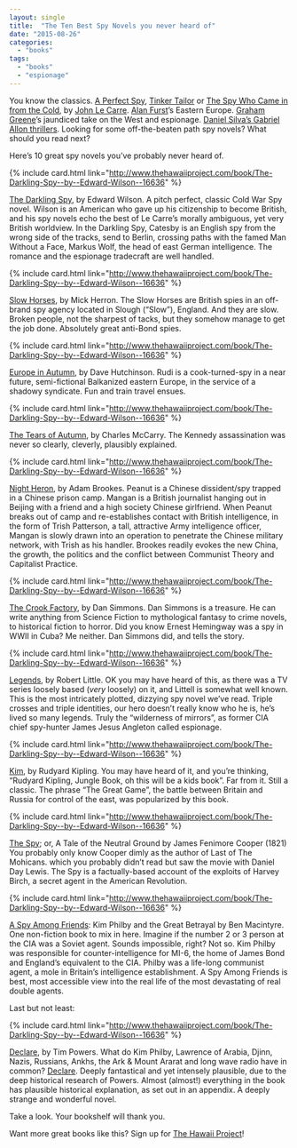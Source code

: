 ```yaml
---
layout: single
title:  "The Ten Best Spy Novels you never heard of"
date: "2015-08-26"
categories: 
  - "books"
tags: 
  - "books"
  - "espionage"
---
```


You know the classics. [A Perfect Spy](http://www.thehawaiiproject.com/book/A-Perfect-Spy--by--John-le-Carre--30245), [Tinker Tailor](http://www.thehawaiiproject.com/book/Tinker-Tailor-Soldier-Spy--by--John-le-Carre--30260) or [The Spy Who Came in from the Cold](http://www.thehawaiiproject.com/book/Spy-Who-Came-in-from-the-Cold-%28Penguin-Modern-Classics%29--by--John-le-Carr%C3%A9--30252), by [John Le Carre](http://www.thehawaiiproject.com/books--written-by--John-le-Carr%C3%A9). [Alan Furst](http://www.thehawaiiproject.com/books--written-by--Alan-Furst)’s Eastern Europe. [Graham Greene](http://www.thehawaiiproject.com/book/Our-Man-in-Havana-%28Penguin-Classics%29--by--Graham-Greene--21399)’s jaundiced take on the West and espionage. [Daniel Silva’s Gabriel Allon thrillers](http://www.thehawaiiproject.com/books--written-by--Daniel-Silva). Looking for some off-the-beaten path spy novels? What should you read next?

Here’s 10 great spy novels you’ve probably never heard of.

{% include card.html link="http://www.thehawaiiproject.com/book/The-Darkling-Spy--by--Edward-Wilson--16636" %}

[The Darkling Spy](http://www.thehawaiiproject.com/book/The-Darkling-Spy--by--Edward-Wilson--16636), by Edward Wilson. A pitch perfect, classic Cold War Spy novel. Wilson is an American who gave up his citizenship to become British, and his spy novels echo the best of Le Carre’s morally ambiguous, yet very British worldview. In the Darkling Spy, Catesby is an English spy from the wrong side of the tracks, send to Berlin, crossing paths with the famed Man Without a Face, Markus Wolf, the head of east German intelligence. The romance and the espionage tradecraft are well handled.

{% include card.html link="http://www.thehawaiiproject.com/book/The-Darkling-Spy--by--Edward-Wilson--16636" %}

[Slow Horses](http://www.thehawaiiproject.com/book/Slow-Horses--by--Mick-Herron--43418), by Mick Herron. The Slow Horses are British spies in an off-brand spy agency located in Slough (“Slow”), England. And they are slow. Broken people, not the sharpest of tacks, but they somehow manage to get the job done. Absolutely great anti-Bond spies.

{% include card.html link="http://www.thehawaiiproject.com/book/The-Darkling-Spy--by--Edward-Wilson--16636" %}

[Europe in Autumn](http://www.thehawaiiproject.com/book/Europe-In-Autumn--by--Dave-Hutchinson--12745), by Dave Hutchinson. Rudi is a cook-turned-spy in a near future, semi-fictional Balkanized eastern Europe, in the service of a shadowy syndicate. Fun and train travel ensues.

{% include card.html link="http://www.thehawaiiproject.com/book/The-Darkling-Spy--by--Edward-Wilson--16636" %}

[The Tears of Autumn](http://www.thehawaiiproject.com/book/Tears-of-Autumn-A-Paul-Christopher-Novel--by--Charles-McCarry--9206), by Charles McCarry. The Kennedy assassination was never so clearly, cleverly, plausibly explained.

{% include card.html link="http://www.thehawaiiproject.com/book/The-Darkling-Spy--by--Edward-Wilson--16636" %}

[Night Heron](http://www.thehawaiiproject.com/book/Night-Heron--by--Adam-Brookes--478), by Adam Brookes. Peanut is a Chinese dissident/spy trapped in a Chinese prison camp. Mangan is a British journalist hanging out in Beijing with a friend and a high society Chinese girlfriend. When Peanut breaks out of camp and re-establishes contact with British intelligence, in the form of Trish Patterson, a tall, attractive Army intelligence officer, Mangan is slowly drawn into an operation to penetrate the Chinese military network, with Trish as his handler. Brookes readily evokes the new China, the growth, the politics and the conflict between Communist Theory and Capitalist Practice.

{% include card.html link="http://www.thehawaiiproject.com/book/The-Darkling-Spy--by--Edward-Wilson--16636" %}

[The Crook Factory](http://www.thehawaiiproject.com/book/The-Crook-Factory--by--Dan-Simmons--167237), by Dan Simmons. Dan Simmons is a treasure. He can write anything from Science Fiction to mythological fantasy to crime novels, to historical fiction to horror. Did you know Ernest Hemingway was a spy in WWII in Cuba? Me neither. Dan Simmons did, and tells the story.

{% include card.html link="http://www.thehawaiiproject.com/book/The-Darkling-Spy--by--Edward-Wilson--16636" %}

[Legends](http://www.thehawaiiproject.com/book/Legends-A-Novel--by--Robert-Littell--77137), by Robert Little. OK you may have heard of this, as there was a TV series loosely based (_very_ loosely) on it, and Littell is somewhat well known. This is the most intricately plotted, dizzying spy novel we’ve read. Triple crosses and triple identities, our hero doesn’t really know who he is, he’s lived so many legends. Truly the “wilderness of mirrors”, as former CIA chief spy-hunter James Jesus Angleton called espionage.

{% include card.html link="http://www.thehawaiiproject.com/book/The-Darkling-Spy--by--Edward-Wilson--16636" %}

[Kim](http://www.thehawaiiproject.com/book/Kim--by--Rudyard-Kipling--53124), by Rudyard Kipling. You may have heard of it, and you’re thinking, “Rudyard Kipling, Jungle Book, oh this will be a kids book”. Far from it. Still a classic. The phrase “The Great Game”, the battle between Britain and Russia for control of the east, was popularized by this book.

{% include card.html link="http://www.thehawaiiproject.com/book/The-Darkling-Spy--by--Edward-Wilson--16636" %}

[The Spy](http://www.thehawaiiproject.com/book/The-Spy--A-Tale-of-The-Neutral-Ground-%28281831%29--by--James-Fenimore-Cooper--139723); or, A Tale of the Neutral Ground by James Fenimore Cooper (1821)  
You probably only know Cooper dimly as the author of Last of The Mohicans. which you probably didn’t read but saw the movie with Daniel Day Lewis. The Spy is a factually-based account of the exploits of Harvey Birch, a secret agent in the American Revolution.

{% include card.html link="http://www.thehawaiiproject.com/book/The-Darkling-Spy--by--Edward-Wilson--16636" %}

[A Spy Among Friends](http://www.thehawaiiproject.com/book/A-Spy-Among-Friends-Kim-Philby-and-the-Great-Betrayal--by--Ben-Macintyre--5484): Kim Philby and the Great Betrayal by Ben Macintyre. One non-fiction book to mix in here. Imagine if the number 2 or 3 person at the CIA was a Soviet agent. Sounds impossible, right? Not so. Kim Philby was responsible for counter-intelligence for MI-6, the home of James Bond and England’s equivalent to the CIA. Philby was a life-long communist agent, a mole in Britain’s intelligence establishment. A Spy Among Friends is best, most accessible view into the real life of the most devastating of real double agents.

Last but not least:

{% include card.html link="http://www.thehawaiiproject.com/book/The-Darkling-Spy--by--Edward-Wilson--16636" %}

[Declare](http://www.thehawaiiproject.com/book/Declare--by--Tim-Powers--60146), by Tim Powers. What do Kim Philby, Lawrence of Arabia, Djinn, Nazis, Russians, Ankhs, the Ark & Mount Ararat and long wave radio have in common? [Declare](http://www.thehawaiiproject.com/book/Declare--by--Tim-Powers--60146). Deeply fantastical and yet intensely plausible, due to the deep historical research of Powers. Almost (almost!) everything in the book has plausible historical explanation, as set out in an appendix. A deeply strange and wonderful novel.

Take a look. Your bookshelf will thank you.

Want more great books like this? Sign up for [The Hawaii Project](http://www.thehawaiiproject.com)!
